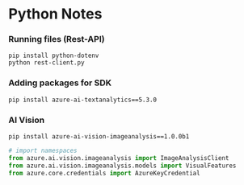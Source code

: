 # Python Notes

### Running files (Rest-API)

```
pip install python-dotenv
python rest-client.py
```

### Adding packages for SDK

```
pip install azure-ai-textanalytics==5.3.0
```

### AI Vision

```
pip install azure-ai-vision-imageanalysis==1.0.0b1
```

```python
# import namespaces
from azure.ai.vision.imageanalysis import ImageAnalysisClient
from azure.ai.vision.imageanalysis.models import VisualFeatures
from azure.core.credentials import AzureKeyCredential
```
